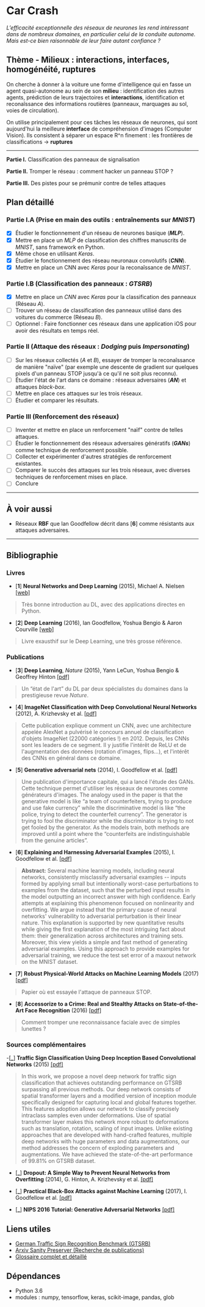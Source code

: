 # Car Crash

*L’efficacité exceptionnelle des réseaux de neurones les rend intéressant dans de nombreux domaines, en particulier celui de la conduite autonome. Mais est-ce bien raisonnable de leur faire autant confiance ?*

## Thème - Milieux : interactions, interfaces, homogénéité, ruptures

On cherche à donner à la voiture une forme d'intelligence qui en fasse un agent quasi-autonome au sein de son **milieu** : identification des autres agents, prédiction de leurs trajectoires et **interactions**, identification et reconaîssance des informations routières (panneaux, marquages au sol, voies de circulation).

On utilise principalement pour ces tâches les réseaux de neurones, qui sont aujourd'hui la meilleure **interface** de compréhension d'images (Computer Vision). Ils consistent à séparer un espace R^n finement : les frontières de classifications -> **ruptures**

---

**Partie I.** Classification des panneaux de signalisation

**Partie II.** Tromper le réseau : comment hacker un panneau STOP ?

**Partie III.** Des pistes pour se prémunir contre de telles attaques


## Plan détaillé

### Partie I.A (Prise en main des outils : entraînements sur *MNIST*)

- [x] Étudier le fonctionnement d'un réseau de neurones basique (***MLP***).
- [x] Mettre en place un *MLP* de classification des chiffres manuscrits de *MNIST*, sans framework en Python.
- [x] Même chose en utilisant *Keras*.
- [x] Étudier le fonctionnement des réseau neuronaux convolutifs (***CNN***).
- [x] Mettre en place un CNN avec *Keras* pour la reconaîssance de *MNIST*.

### Partie I.B (Classification des panneaux : *GTSRB*)

- [x] Mettre en place un *CNN* avec *Keras* pour la classification des panneaux (Réseau *A*).
- [ ] Trouver un réseau de classification des panneaux utilisé dans des voitures du commerce (Réseau *B*).
- [ ] Optionnel : Faire fonctionner ces réseaux dans une application iOS pour avoir des résultats en temps réel.

### Partie II (Attaque des réseaux : *Dodging* puis *Impersonating*)
- [ ] Sur les réseaux collectés (*A* et *B*), essayer de tromper la reconaîssance de manière "naïve" (par exemple une descente de gradient sur quelques pixels d'un panneau STOP jusqu'à ce qu'il ne soit plus reconnu).
- [ ] Étudier l'état de l'art dans ce domaine : réseaux adversaires (***AN***) et attaques *black-box*.
- [ ] Mettre en place ces attaques sur les trois réseaux.
- [ ] Étudier et comparer les résultats.

### Partie III (Renforcement des réseaux)
- [ ] Inventer et mettre en place un renforcement "naïf" contre de telles attaques.
- [ ] Étudier le fonctionnement des réseaux adversaires génératifs (***GANs***) comme technique de renforcement possible.
- [ ] Collecter et expérimenter d'autres stratégies de renforcement existantes.
- [ ] Comparer le succès des attaques sur les trois réseaux, avec diverses techniques de renforcement mises en place. 
- [ ] Conclure

---

## À voir aussi

- Réseaux **RBF** que Ian Goodfellow décrit dans [**6**] comme résistants aux attaques adversaires.

---

## Bibliographie

### Livres

- [**1**] **Neural Networks and Deep Learning** (2015), Michael A. Nielsen [[web]](http://neuralnetworksanddeeplearning.com)

> Très bonne introduction au DL, avec des applications directes en Python.

- [**2**] **Deep Learning** (2016), Ian Goodfellow, Yoshua Bengio & Aaron Courville [[web]](http://deeplearningbook.org)

> Livre exausthif sur le Deep Learning, une très grosse référence.

### Publications

- [**3**] **Deep Learning**, *Nature* (2015), Yann LeCun, Yoshua Bengio & Geoffrey Hinton [[pdf]](http://pages.cs.wisc.edu/~dyer/cs540/handouts/deep-learning-nature2015.pdf)

> Un “état de l'art” du DL par deux spécialistes du domaines dans la prestigieuse revue *Nature*.

- [**4**] **ImageNet Classification with Deep Convolutional Neural Networks** (2012), A. Krizhevsky et al. [[pdf]](http://papers.nips.cc/paper/4824-imagenet-classification-with-deep-convolutional-neural-networks.pdf)

> Cette publication explique comment un CNN, avec une architecture appelée AlexNet a pulvérisé le concours annuel de classification d'objets ImageNet (22000 catégories !) en 2012. Depuis, les CNNs sont les leaders de ce segment.
> Il y justifie l'intérêt de ReLU et de l'augmentation des données (rotation d'images, flips...), et l'intérêt des CNNs en général dans ce domaine.

- [**5**] **Generative adversarial nets** (2014), I. Goodfellow et al. [[pdf]](http://papers.nips.cc/paper/5423-generative-adversarial-nets.pdf)

> Une publication d'importance capitale, qui a lancé l'étude des GANs. Cette technique permet d'utiliser les réseaux de neurones comme générateurs d'images.
> The analogy used in the paper is that the generative model is like “a team of counterfeiters, trying to produce and use fake currency” while the discriminative model is like “the police, trying to detect the counterfeit currency”. The generator is trying to fool the discriminator while the discriminator is trying to not get fooled by the generator. As the models train, both methods are improved until a point where the “counterfeits are indistinguishable from the genuine articles”.

- [**6**] **Explaining and Harnessing Adversarial Examples** (2015), I. Goodfellow et al. [[pdf]](https://arxiv.org/pdf/1412.6572.pdf)

> **Abstract:** Several machine learning models, including neural networks, consistently misclassify adversarial examples -- inputs formed by applying small but intentionally worst-case perturbations to examples from the dataset, such that the perturbed input results in the model outputting an incorrect answer with high confidence. Early attempts at explaining this phenomenon focused on nonlinearity and overfitting. We argue instead that the primary cause of neural networks' vulnerability to adversarial perturbation is their linear nature. This explanation is supported by new quantitative results while giving the first explanation of the most intriguing fact about them: their generalization across architectures and training sets. Moreover, this view yields a simple and fast method of generating adversarial examples. Using this approach to provide examples for adversarial training, we reduce the test set error of a maxout network on the MNIST dataset.

- [**7**] **Robust Physical-World Attacks on Machine Learning Models** (2017) [[pdf]](https://arxiv.org/pdf/1707.08945.pdf)

> Papier où est essayée l'attaque de panneaux STOP.

- [**8**] **Accessorize to a Crime: Real and Stealthy Attacks on State-of-the-Art Face Recognition** (2016) [[pdf]](https://www.cs.cmu.edu/~sbhagava/papers/face-rec-ccs16.pdf)

> Comment tromper une reconnaissance faciale avec de simples lunettes ?

### Sources complémentaires

-[**_**] **Traffic Sign Classification Using Deep Inception Based Convolutional Networks** (2015) [[pdf]](https://arxiv.org/pdf/1511.02992.pdf)

> In this work, we propose a novel deep network for traffic sign classification that achieves outstanding performance on GTSRB surpassing all previous methods. Our deep network consists of spatial transformer layers and a modified version of inception module specifically designed for capturing local and global features together. This features adoption allows our network to classify precisely intraclass samples even under deformations. Use of spatial transformer layer makes this network more robust to deformations such as translation, rotation, scaling of input images. Unlike existing approaches that are developed with hand-crafted features, multiple deep networks with huge parameters and data augmentations, our method addresses the concern of exploding parameters and augmentations. We have achieved the state-of-the-art performance of 99.81% on GTSRB dataset.

- [**_**] **Dropout: A Simple Way to Prevent Neural Networks from
Overfitting** (2014), G. Hinton, A. Krizhevsky et al. [[pdf]](http://www.cs.toronto.edu/~rsalakhu/papers/srivastava14a.pdf)

- [**_**] **Practical Black-Box Attacks against Machine Learning** (2017), I. Goodfellow et al. [[pdf]](https://arxiv.org/pdf/1602.02697v4.pdf)

- [**_**] **NIPS 2016 Tutorial: Generative Adversarial Networks** [[pdf]](https://arxiv.org/pdf/1701.00160v4.pdf)


## Liens utiles

- [German Traffic Sign Recognition Benchmark (GTSRB)](http://benchmark.ini.rub.de/?section=gtsrb)
- [Arxiv Sanity Preserver (Recherche de publications)](http://www.arxiv-sanity.com)
- [Glossaire complet et détaillé](http://www.wildml.com/deep-learning-glossary/)

## Dépendances

- Python 3.6
- modules : numpy, tensorflow, keras, scikit-image, pandas, glob